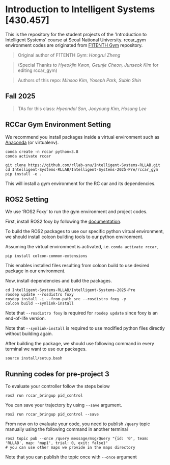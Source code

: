 # Introduction to Intelligent Systems [430.457]
This is the repository for the student projects of the 'Introduction to Intelligent Systems' course at Seoul National University.
rccar_gym environment codes are originated from [F1TENTH Gym](https://github.com/f1tenth/f1tenth_gym) repository.

> Original author of F1TENTH Gym: *Hongrui Zheng*
 
> (Special Thanks to *Hyeokjin Kwon, Geunje Cheon, Junseok Kim* for editing rccar_gym)

> Authors of this repo: *Minsoo Kim, Yoseph Park, Subin Shin*

## Fall 2025 
> TAs for this class: *Hyeondal Son, Jooyoung Kim, Hosung Lee*

## RCCar Gym Environment Setting
We recommend you install packages inside a virtual environment such as [Anaconda](https://www.anaconda.com) (or virtualenv).

```shell
conda create -n rccar python=3.8
conda activate rccar

git clone https://github.com/rllab-snu/Intelligent-Systems-RLLAB.git
cd Intelligent-Systems-RLLAB/Intelligent-Systems-2025-Pre/rccar_gym
pip install -e .
```
This will install a gym environment for the RC car and its dependencies.

## ROS2 Setting
We use ‘ROS2 Foxy’ to run the gym environment and project codes.

First, install ROS2 foxy by following the [documentation](https://docs.ros.org/en/foxy/Installation/Ubuntu-Install-Debians.html).

To build the ROS2 packages to use our specific python virtual environment, we should install colcon building tools to our python environment.

Assuming the virtual environment is activated, i.e. `conda activate rccar`,

```shell
pip install colcon-common-extensions
```
This enables installed files resulting from colcon build to use desired package in our environment.

Now, install dependencies and build the packages.

```shell
cd Intelligent-Systems-RLLAB/Intelligent-Systems-2025-Pre
rosdep update --rosdistro foxy
rosdep install -i --from-path src --rosdistro foxy -y
colcon build --symlink-install
```
Note that `--rosdistro foxy` is required for `rosdep update` since foxy is an end-of-life version.

Note that `--symlink-install` is required to use modified python files directly without building again.

After building the package, we should use following command in every terminal we want to use our packages.

```shell
source install/setup.bash
```

## Running codes for pre-project 3
To evaluate your controller follow the steps below

```shell
ros2 run rccar_bringup pid_control
```
You can save your trajectory by using `--save` argument.

```shell 
ros2 run rccar_bringup pid_control --save
```

From now on to evaluate your code, you need to publish `/query` topic manually using the following command in another terminal

```shell
ros2 topic pub --once /query message/msg/Query "{id: '0', team: 'RLLAB', map: 'map1', trial: 0, exit: false}"
# you can use other maps we provide in the maps directory
```
Note that you can publish the topic once with `--once` argument
